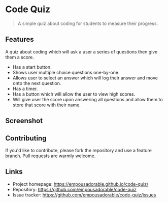 # Code Quiz
> A simple quiz about coding for students to measure their progress.

## Features

A quiz about coding which will ask a user a series of questions then give them a score.
* Has a start button.
* Shows user multiple choice questions one-by-one.
* Allows user to select an answer which will log their answer and move onto the next question.
* Has a timer.
* Has a button which will allow the user to view high scores.
* Will give user the score upon answering all questions and allow them to store that score with their name.

## Screenshot



## Contributing

If you'd like to contribute, please fork the repository and use a feature
branch. Pull requests are warmly welcome.

## Links

- Project homepage: https://empousadorable.github.io/code-quiz/
- Repository: https://github.com/empousadorable/code-quiz
- Issue tracker: https://github.com/empousadorable/code-quiz/issues
